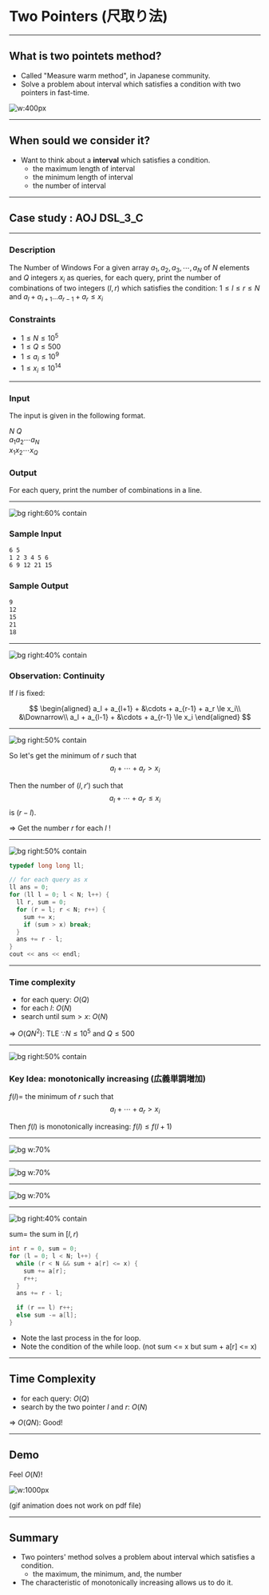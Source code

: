 
# Two Pointers (尺取り法)

---
## What is two pointets method?

- Called "Measure warm method", in Japanese community.
- Solve a problem about interval which satisfies a condition with two pointers in fast-time.

![w:400px](img/harapeko_aomusi.jpg)

---

## When sould we consider it?

- Want to think about a **interval** which satisfies a condition.
  - the maximum length of interval
  - the minimum length of interval
  - the number of interval

---

## Case study : AOJ DSL_3_C

---

### Description
The Number of Windows
For a given array $a_1, a_2, a_3,\cdots,a_N$ of $N$ elements and $Q$ integers $x_i$ as queries, for each query, print the number of combinations of two integers $(l,r)$ which satisfies the condition: $1 \le l \le r \le N$ and $a_l + a_{l+1} .  .  .  a_{r - 1} + a_r \le x_i$

### Constraints
- $1 \le N \le 10^5$
- $1 \le Q \le 500$
- $1 \le a_i \le 10^9$
- $1 \le x_i \le 10^14$

---

### Input
The input is given in the following format.

$N$ $Q$  
$a_1 a_2 \cdots a_N$  
$x_1 x_2 \cdots x_Q$  

### Output
For each query, print the number of combinations in a line.

---

![bg right:60% contain](img/two_pointers_sample01.svg)

### Sample Input

```txt
6 5
1 2 3 4 5 6
6 9 12 21 15
```

### Sample Output

```txt
9
12
15
21
18
```

---

![bg right:40% contain](img/two_pointers_sample02.svg)

### Observation: Continuity

If $l$ is fixed: 

$$
\begin{aligned}
a_l + a_{l+1} + &\cdots + a_{r-1} + a_r \le x_i\\
&\Downarrow\\
a_l + a_{l-1} + &\cdots + a_{r-1} \le x_i
\end{aligned}
$$

---

![bg right:50% contain](img/two_pointers_sample03.svg)

So let's get the minimum of $r$ such that  
$$
a_l + \cdots + a_r > x_i
$$

Then the number of $(l, r')$ such that  
$$
a_l + \cdots + a_{r'} \le x_i
$$
is $(r - l)$.

&rArr; Get the number $r$ for each $l$ !

---

![bg right:50% contain](img/two_pointers_sample03.svg)

```cpp
typedef long long ll;
```

```cpp
// for each query as x
ll ans = 0;
for (ll l = 0; l < N; l++) {
  ll r, sum = 0;
  for (r = l; r < N; r++) {
    sum += x;
    if (sum > x) break;
  }
  ans += r - l;
}
cout << ans << endl;
```

---

### Time complexity

- for each query: $O(Q)$
- for each $l$: $O(N)$
- search until $\mathrm{sum} > x$: $O(N)$

&rArr; $O(QN^2)$: TLE
$\because N \le 10^5$ and $Q \le 500$

---

![bg right:50% contain](img/two_pointers_sample04.svg)

### Key Idea: monotonically increasing (広義単調増加)

$f(l) =$ the minimum of $r$ such that  
$$
a_l + \cdots + a_r > x_i
$$

Then $f(l)$ is monotonically increasing: $f(l) \le f(l + 1)$

---

![bg w:70%](img/two_pointers_sample05.svg)

---

![bg w:70%](img/two_pointers_sample06.svg)

---

![bg w:70%](img/two_pointers_sample07.svg)

---

![bg right:40% contain](img/two_pointers_sample08.svg)

$\mathrm{sum} =$ the sum in $[l, r)$

```cpp
int r = 0, sum = 0;
for (l = 0; l < N; l++) {
  while (r < N && sum + a[r] <= x) {
    sum += a[r];
    r++;
  }
  ans += r - l;

  if (r == l) r++;
  else sum -= a[l];
}
```

- Note the last process in the for loop.
- Note the condition of the while loop.
  (not sum <= x but sum + a[r] <= x)

---

## Time Complexity

- for each query: $O(Q)$
- search by the two pointer $l$ and $r$: $O(N)$

&rArr; $O(QN)$: Good!

---


## Demo

Feel $O(N)$!

![w:1000px](img/aoj_DSL3C.gif)

(gif animation does not work on pdf file)

---

## Summary

- Two pointers' method solves a problem about interval which satisfies a condition.
  - the maximum, the minimum, and, the number
- The characteristic of monotonically increasing allows us to do it.
